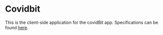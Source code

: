 # Covidbit

This is the client-side application for the covidBit app. Specifications can be found [here](https://github.com/the-fast-pandas/covidbit/blob/master/README.md).
